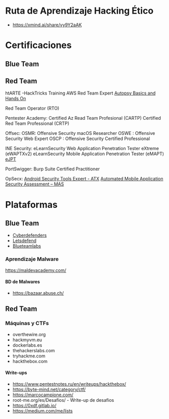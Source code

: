 
# Ruta de Aprendizaje Hacking Ético

- https://xmind.ai/share/vy9Y2aAK

# Certificaciones
## Blue Team


## Red Team
htARTE -HackTricks Training AWS Red Team Expert
[Autopsy Basics and Hands On](https://training.sleuthkitlabs.com/courses/autopsy-basics-8-hours)

Red Team Operator (RTO)

Pentester Academy:
  Certified Az Read Team Profesional (CARTP)
  Certified Red Team Professional (CRTP)


Offsec:
  OSMR: Offensive Security macOS Researcher
  OSWE : Offensive Security Web Expert
  OSCP : Offensive Security Certified Professional

INE Security:
  eLearnSecurity Web Application Penetration Tester eXtreme (eWAPTXv2)
  eLearnSecurity Mobile Application Penetration Tester (eMAPT)
  [eJPT](https://my.ine.com/CyberSecurity/learning-paths/61f88d91-79ff-4d8f-af68-873883dbbd8c/penetration-testing-student-v2)
  
PortSwigger:
  Burp Suite Certified Practitioner
  
OpSecx:
  [Android Security Tools Expert - ATX](https://opsecx.com/index.php/product/mobile-security-bundle/)
  [Automated Mobile Application Security Assessment – MAS](https://opsecx.com/index.php/product/mobile-security-bundle/)
  

  
# Plataformas

## Blue Team

- [Cyberdefenders](https://cyberdefenders.org/)
- [Letsdefend](https://letsdefend.io/)
- [Blueteamlabs](https://blueteamlabs.online/)

### Aprendizaje Malware
https://maldevacademy.com/
#### BD de Malwares
- https://bazaar.abuse.ch/

## Red Team

### Máquinas y CTFs

- overthewire.org
- hackmyvm.eu
- dockerlabs.es
- thehackerslabs.com
- tryhackme.com
- hackthebox.com
#### Write-ups

- https://www.pentestnotes.ru/en/writeups/hackthebox/
- https://byte-mind.net/category/ctf/
- https://marcocampione.com/
- root-me.org/es/Desafios/ - Write-up de desafios 
- https://0xdf.gitlab.io/
- https://medium.com/me/lists